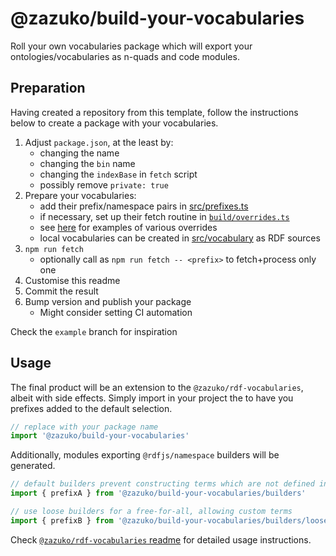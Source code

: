# @zazuko/build-your-vocabularies

Roll your own vocabularies package which will export your ontologies/vocabularies as n-quads and code modules.

## Preparation

Having created a repository from this template, follow the instructions below to create a package with your vocabularies.

1. Adjust `package.json`, at the least by:
   * changing the name
   * changing the `bin` name
   * changing the `indexBase` in `fetch` script
   * possibly remove `private: true`
2. Prepare your vocabularies:
   * add their prefix/namespace pairs in [src/prefixes.ts](src/prefixes.ts)
   * if necessary, set up their fetch routine in [`build/overrides.ts`](build/overrides.ts)
   * see [here](https://github.com/zazuko/rdf-vocabularies/blob/master/overrides.ts) for examples of various overrides
   * local vocabularies can be created in [src/vocabulary](src/vocabulary) as RDF sources
3. `npm run fetch`
   * optionally call as `npm run fetch -- <prefix>` to fetch+process only one
4. Customise this readme
4. Commit the result
5. Bump version and publish your package
   * Might consider setting CI automation

Check the `example` branch for inspiration

## Usage

The final product will be an extension to the `@zazuko/rdf-vocabularies`, albeit with side effects. Simply import in your project the to have you prefixes added to the default selection.

```javascript
// replace with your package name
import '@zazuko/build-your-vocabularies'
```

Additionally, modules exporting `@rdfjs/namespace` builders will be generated.

```javascript
// default builders prevent constructing terms which are not defined in vocabulary
import { prefixA } from '@zazuko/build-your-vocabularies/builders'

// use loose builders for a free-for-all, allowing custom terms
import { prefixB } from '@zazuko/build-your-vocabularies/builders/loose'
```

Check [`@zazuko/rdf-vocabularies` readme](https://github.com/zazuko/rdf-vocabularies#usage) for detailed usage instructions.
